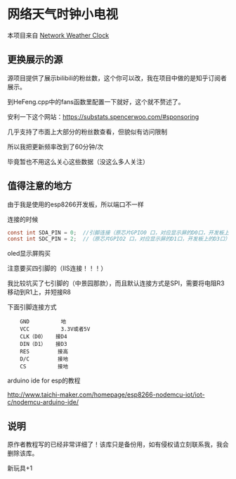 # 网络天气时钟小电视

本项目来自 [Network Weather Clock](https://gitee.com/taijichuangke/bilibili_weather_clock)

## 更换展示的源

源项目提供了展示bilibili的粉丝数，这个你可以改，我在项目中做的是知乎订阅者展示。

到HeFeng.cpp中的fans函数里配置一下就好，这个就不赘述了。

安利一下这个网站：https://substats.spencerwoo.com/#sponsoring

几乎支持了市面上大部分的粉丝数查看，但貌似有访问限制

所以我把更新频率改到了60分钟/次

毕竟暂也不用这么关心这些数据（没这么多人关注）

## 值得注意的地方

由于我是使用的esp8266开发板，所以端口不一样

连接的时候

```c
const int SDA_PIN = 0;  //引脚连接（原芯片GPIO0 口，对应显示屏的D0口，开发板上的D4口）
const int SDC_PIN = 2;  //（原芯片GPIO2 口，对应显示屏的D1口，开发板上的D3口）
```



oled显示屏购买

注意要买四引脚的（IIS连接！！！）

我比较坑买了七引脚的（中景园那款），而且默认连接方式是SPI，需要将电阻R3移动到R1上，并短接R8

下面引脚连接方式

```
    GND          地
    VCC          3.3V或者5V
    CLK（D0）   接D4
    DIN（D1）   接D3
    RES 		接高
    D/C         接地
    CS          接地
```



arduino ide for esp的教程

http://www.taichi-maker.com/homepage/esp8266-nodemcu-iot/iot-c/nodemcu-arduino-ide/

## 说明

原作者教程写的已经非常详细了！该库只是备份用，如有侵权请立刻联系我，我会删除该库。

新玩具+1
